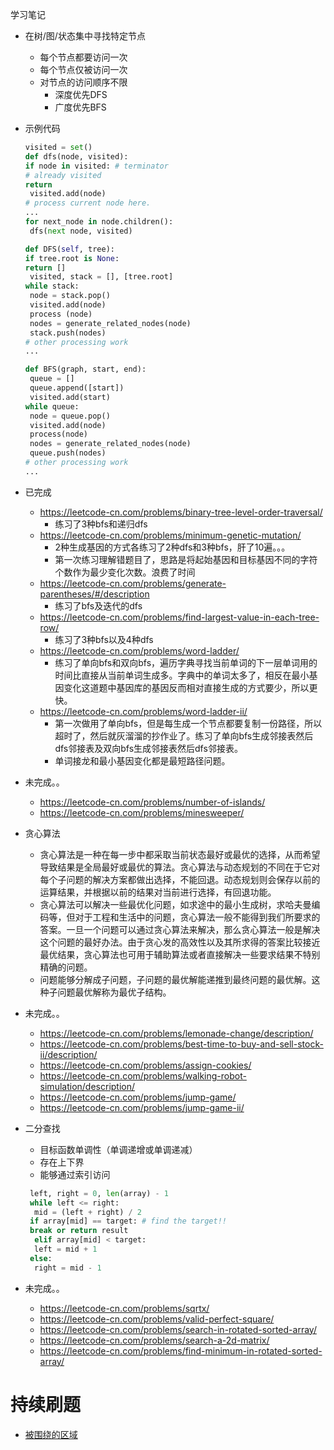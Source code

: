 学习笔记

- 在树/图/状态集中寻找特定节点

  - 每个节点都要访问一次
  - 每个节点仅被访问一次
  - 对节点的访问顺序不限
    - 深度优先DFS
    - 广度优先BFS

- 示例代码

  ```python
  visited = set() 
  def dfs(node, visited): 
  if node in visited: # terminator 
  # already visited 
  return 
   visited.add(node) 
  # process current node here. 
  ...
  for next_node in node.children(): 
   dfs(next node, visited)
  ```

  ```python
  def DFS(self, tree): 
  if tree.root is None: 
  return [] 
   visited, stack = [], [tree.root] 
  while stack: 
   node = stack.pop() 
   visited.add(node) 
   process (node) 
   nodes = generate_related_nodes(node) 
   stack.push(nodes) 
  # other processing work 
  ...
  ```

  ```python
  def BFS(graph, start, end): 
   queue = [] 
   queue.append([start]) 
   visited.add(start) 
  while queue: 
   node = queue.pop() 
   visited.add(node) 
   process(node) 
   nodes = generate_related_nodes(node) 
   queue.push(nodes) 
  # other processing work 
  ...
  ```

- 已完成
  - https://leetcode-cn.com/problems/binary-tree-level-order-traversal/ 
    - 练习了3种bfs和递归dfs
  - https://leetcode-cn.com/problems/minimum-genetic-mutation/
    - 2种生成基因的方式各练习了2种dfs和3种bfs，肝了10遍。。。
    - 第一次练习理解错题目了，思路是将起始基因和目标基因不同的字符个数作为最少变化次数。浪费了时间
  - https://leetcode-cn.com/problems/generate-parentheses/#/description
    - 练习了bfs及迭代的dfs
  - https://leetcode-cn.com/problems/find-largest-value-in-each-tree-row/
    - 练习了3种bfs以及4种dfs
  - https://leetcode-cn.com/problems/word-ladder/
    - 练习了单向bfs和双向bfs，遍历字典寻找当前单词的下一层单词用的时间比直接从当前单词生成多。字典中的单词太多了，相反在最小基因变化这道题中基因库的基因反而相对直接生成的方式要少，所以更快。
  - https://leetcode-cn.com/problems/word-ladder-ii/
    - 第一次做用了单向bfs，但是每生成一个节点都要复制一份路径，所以超时了，然后就灰溜溜的抄作业了。练习了单向bfs生成邻接表然后dfs邻接表及双向bfs生成邻接表然后dfs邻接表。
    - 单词接龙和最小基因变化都是最短路径问题。
- 未完成。。
  - https://leetcode-cn.com/problems/number-of-islands/
  - https://leetcode-cn.com/problems/minesweeper/



- 贪心算法
  - 贪心算法是一种在每一步中都采取当前状态最好或最优的选择，从而希望导致结果是全局最好或最优的算法。贪心算法与动态规划的不同在于它对每个子问题的解决方案都做出选择，不能回退。动态规划则会保存以前的运算结果，并根据以前的结果对当前进行选择，有回退功能。
  - 贪心算法可以解决一些最优化问题，如求途中的最小生成树，求哈夫曼编码等，但对于工程和生活中的问题，贪心算法一般不能得到我们所要求的答案。一旦一个问题可以通过贪心算法来解决，那么贪心算法一般是解决这个问题的最好办法。由于贪心发的高效性以及其所求得的答案比较接近最优结果，贪心算法也可用于辅助算法或者直接解决一些要求结果不特别精确的问题。
  - 问题能够分解成子问题，子问题的最优解能递推到最终问题的最优解。这种子问题最优解称为最优子结构。
- 未完成。。
  - https://leetcode-cn.com/problems/lemonade-change/description/
  - https://leetcode-cn.com/problems/best-time-to-buy-and-sell-stock-ii/description/
  - https://leetcode-cn.com/problems/assign-cookies/
  - https://leetcode-cn.com/problems/walking-robot-simulation/description/
  - https://leetcode-cn.com/problems/jump-game/
  - https://leetcode-cn.com/problems/jump-game-ii/



- 二分查找

  - 目标函数单调性（单调递增或单调递减）
  - 存在上下界
  - 能够通过索引访问

  

   ```python
    left, right = 0, len(array) - 1
    while left <= right:
     mid = (left + right) / 2
    if array[mid] == target: # find the target!! 
    break or return result 
     elif array[mid] < target:
     left = mid + 1
    else:
     right = mid - 1
   ```

    

- 未完成。。
  - https://leetcode-cn.com/problems/sqrtx/
  - https://leetcode-cn.com/problems/valid-perfect-square/
  - https://leetcode-cn.com/problems/search-in-rotated-sorted-array/
  - https://leetcode-cn.com/problems/search-a-2d-matrix/
  - https://leetcode-cn.com/problems/find-minimum-in-rotated-sorted-array/



# 持续刷题

- [被围绕的区域](https://leetcode-cn.com/problems/surrounded-regions/)
